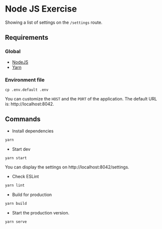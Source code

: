 # Node JS Exercise

Showing a list of settings on the `/settings` route.

## Requirements

### Global
* [NodeJS](https://nodejs.org/en/download/)
* [Yarn](https://yarnpkg.com/en/docs/install)

### Environment file
```
cp .env.default .env
```
You can customize the `HOST` and the `PORT` of the application.
The default URL is: http://localhost:8042.

## Commands

* Install dependencies
```bash
yarn
```

* Start dev
```bash
yarn start
```
You can display the settings on http://localhost:8042/settings.

* Check ESLint
```bash
yarn lint
```

* Build for production
```bash
yarn build
```

* Start the production version.
```bash
yarn serve
```
